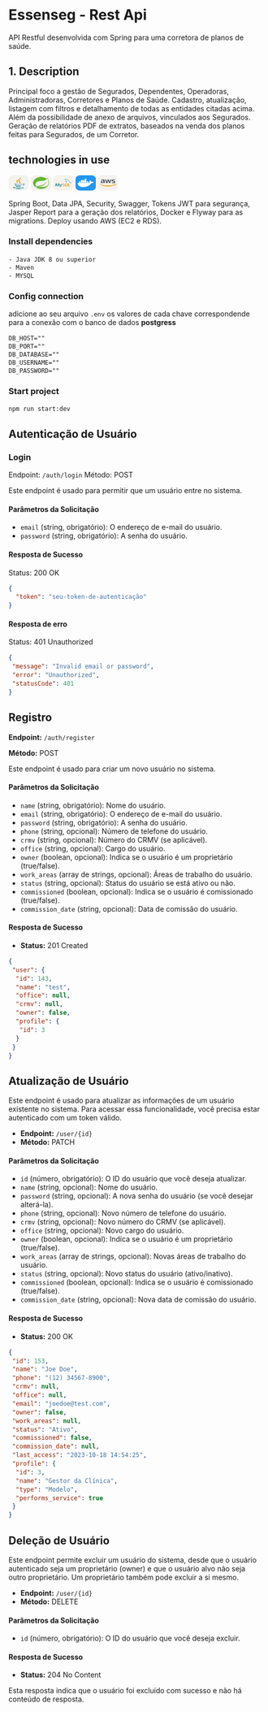 # Essenseg - Rest Api

API Restful desenvolvida com Spring para uma corretora de planos de saúde. 

## 1. Description

Principal foco a gestão de Segurados, Dependentes, Operadoras, Administradoras, Corretores e Planos de Saúde.
Cadastro, atualização, listagem com filtros e detalhamento de todas as entidades citadas acima. 
Além da possibilidade de anexo de arquivos, vinculados aos Segurados. Geração de relatórios PDF de extratos, 
baseados na venda dos planos feitas para Segurados, de um Corretor.
## technologies in use

<div>
<img height="30" width="40" src="https://github.com/tandpfun/skill-icons/blob/main/icons/Java-Light.svg"/>
<img height="30" width="40" src="https://github.com/tandpfun/skill-icons/blob/main/icons/Spring-Light.svg" />
<img height="30" width="40" src="https://github.com/tandpfun/skill-icons/blob/main/icons/MySQL-Light.svg" />
<img height="30" width="40" src="https://github.com/tandpfun/skill-icons/blob/main/icons/Docker.svg"/>
<img height="30" width="40" src="https://github.com/tandpfun/skill-icons/blob/main/icons/AWS-Light.svg"/>
</div>

Spring Boot, Data JPA, Security, Swagger, Tokens JWT para segurança, Jasper Report para a geração dos relatórios,
Docker e Flyway para as migrations. Deploy usando AWS (EC2 e RDS).

### Install dependencies

```shell
- Java JDK 8 ou superior
- Maven
- MYSQL
```

### Config connection

adicione ao seu arquivo `.env` os valores de cada chave correspondende para a conexão com o banco de dados **postgress**

```env
DB_HOST=""
DB_PORT=""
DB_DATABASE=""
DB_USERNAME=""
DB_PASSWORD=""
```

### Start project

```shell
npm run start:dev
```

## Autenticação de Usuário

### Login

Endpoint: `/auth/login`
Método: POST

Este endpoint é usado para permitir que um usuário entre no sistema.

#### Parâmetros da Solicitação

- `email` (string, obrigatório): O endereço de e-mail do usuário.
- `password` (string, obrigatório): A senha do usuário.

#### Resposta de Sucesso

Status: 200 OK

```json
{
  "token": "seu-token-de-autenticação"
}
```

#### Resposta de erro

Status: 401 Unauthorized

```json
{
 "message": "Invalid email or password",
 "error": "Unauthorized",
 "statusCode": 401
}
```

## Registro

**Endpoint:** `/auth/register`

**Método:** POST

Este endpoint é usado para criar um novo usuário no sistema.

#### Parâmetros da Solicitação

- `name` (string, obrigatório): Nome do usuário.
- `email` (string, obrigatório): O endereço de e-mail do usuário.
- `password` (string, obrigatório): A senha do usuário.
- `phone` (string, opcional): Número de telefone do usuário.
- `crmv` (string, opcional): Número do CRMV (se aplicável).
- `office` (string, opcional): Cargo do usuário.
- `owner` (boolean, opcional): Indica se o usuário é um proprietário (true/false).
- `work_areas` (array de strings, opcional): Áreas de trabalho do usuário.
- `status` (string, opcional): Status do usuário se está ativo ou não.
- `commissioned` (boolean, opcional): Indica se o usuário é comissionado (true/false).
- `commission_date` (string, opcional): Data de comissão do usuário.

#### Resposta de Sucesso

- **Status:** 201 Created

```json
{
 "user": {
  "id": 143,
  "name": "test",
  "office": null,
  "crmv": null,
  "owner": false,
  "profile": {
   "id": 3
  }
 }
}
```

## Atualização de Usuário

Este endpoint é usado para atualizar as informações de um usuário existente no sistema. Para acessar essa funcionalidade, você precisa estar autenticado com um token válido.

- **Endpoint:** `/user/{id}`
- **Método:** PATCH

#### Parâmetros da Solicitação

- `id` (número, obrigatório): O ID do usuário que você deseja atualizar.
- `name` (string, opcional): Nome do usuário.
- `password` (string, opcional): A nova senha do usuário (se você desejar alterá-la).
- `phone` (string, opcional): Novo número de telefone do usuário.
- `crmv` (string, opcional): Novo número do CRMV (se aplicável).
- `office` (string, opcional): Novo cargo do usuário.
- `owner` (boolean, opcional): Indica se o usuário é um proprietário (true/false).
- `work_areas` (array de strings, opcional): Novas áreas de trabalho do usuário.
- `status` (string, opcional): Novo status do usuário (ativo/inativo).
- `commissioned` (boolean, opcional): Indica se o usuário é comissionado (true/false).
- `commission_date` (string, opcional): Nova data de comissão do usuário.

#### Resposta de Sucesso

- **Status:** 200 OK

```json
{
 "id": 153,
 "name": "Joe Doe",
 "phone": "(12) 34567-8900",
 "crmv": null,
 "office": null,
 "email": "joedoe@test.com",
 "owner": false,
 "work_areas": null,
 "status": "Ativo",
 "commissioned": false,
 "commission_date": null,
 "last_access": "2023-10-18 14:54:25",
 "profile": {
  "id": 3,
  "name": "Gestor da Clínica",
  "type": "Modelo",
  "performs_service": true
 }
}
```

## Deleção de Usuário

Este endpoint permite excluir um usuário do sistema, desde que o usuário autenticado seja um proprietário (owner) e que o usuário alvo não seja outro proprietário. Um proprietário também pode excluir a si mesmo.

- **Endpoint:** `/user/{id}`
- **Método:** DELETE

#### Parâmetros da Solicitação

- `id` (número, obrigatório): O ID do usuário que você deseja excluir.

#### Resposta de Sucesso

- **Status:** 204 No Content

Esta resposta indica que o usuário foi excluído com sucesso e não há conteúdo de resposta.

